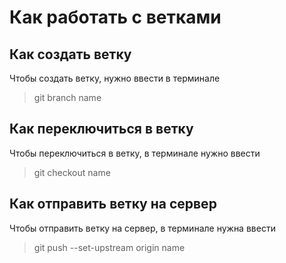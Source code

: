 # Как работать с ветками #  

## Как создать ветку ##
Чтобы создать ветку, нужно ввести в терминале  
>git branch name  

## Как переключиться в ветку ##  
Чтобы переключиться в ветку, в терминале нужно ввести  
>git checkout name  

## Как отправить ветку на сервер ##  
Чтобы отправить ветку на сервер, в терминале нужна ввести  
>git push --set-upstream origin name  


